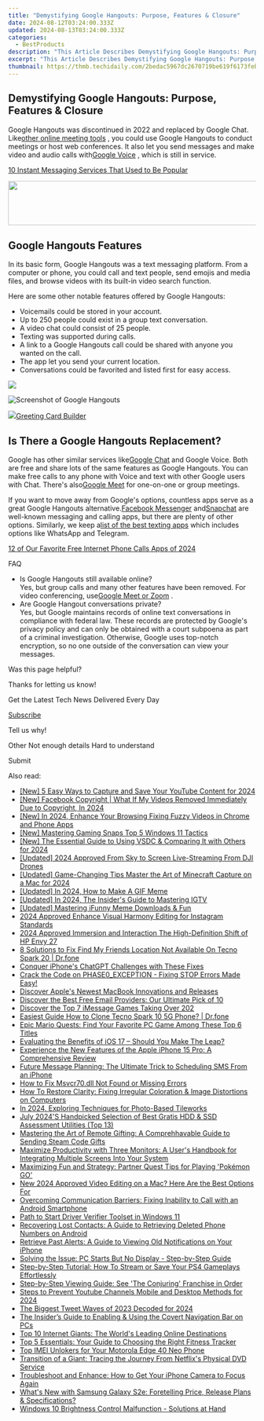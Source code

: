 ```yaml
---
title: "Demystifying Google Hangouts: Purpose, Features & Closure"
date: 2024-08-12T03:24:00.333Z
updated: 2024-08-13T03:24:00.333Z
categories:
  - BestProducts
description: "This Article Describes Demystifying Google Hangouts: Purpose, Features & Closure"
excerpt: "This Article Describes Demystifying Google Hangouts: Purpose, Features & Closure"
thumbnail: https://thmb.techidaily.com/2bedac5967dc2670719be619f6173feb9adb0500628b631392642fa41c539d87.jpg
---
```


## Demystifying Google Hangouts: Purpose, Features & Closure
 Google Hangouts was discontinued in 2022 and replaced by Google Chat. Like[other online meeting tools](https://www.lifewire.com/best-online-meeting-tools-2377233) , you could use Google Hangouts to conduct meetings or host web conferences. It also let you send messages and make video and audio calls with[Google Voice](https://www.lifewire.com/what-is-google-voice-1616888) , which is still in service.

[10 Instant Messaging Services That Used to Be Popular](https://www.lifewire.com/once-popular-old-instant-messaging-services-3486135)

<!-- affiliate ads begin -->
<a href="https://arkmc.pxf.io/c/5597632/427477/5172" target="_top" id="427477"><img src="//a.impactradius-go.com/display-ad/5172-427477" border="0" alt="" width="728" height="90"/></a><img height="0" width="0" src="https://arkmc.pxf.io/i/5597632/427477/5172" style="position:absolute;visibility:hidden;" border="0" />
<!-- affiliate ads end -->
## Google Hangouts Features

 In its basic form, Google Hangouts was a text messaging platform. From a computer or phone, you could call and text people, send emojis and media files, and browse videos with its built-in video search function.

 Here are some other notable features offered by Google Hangouts:

* Voicemails could be stored in your account.
* Up to 250 people could exist in a group text conversation.
* A video chat could consist of 25 people.
* Texting was supported during calls.
* A link to a Google Hangouts call could be shared with anyone you wanted on the call.
* The app let you send your current location.
* Conversations could be favorited and listed first for easy access.

<!-- affiliate ads begin -->
<a href="https://store.nero.com/order/checkout.php?PRODS=42296740&QTY=1&AFFILIATE=108875&CART=1"><img src="https://www.nero.com/nero-com-wAssets/img/banners/2023/biu/Nero_BackItUp_Screen_2.webp" border="0"></a>
<!-- affiliate ads end -->
![Screenshot of Google Hangouts](https://www.lifewire.com/thmb/cJIiqK-nrvvPS18iwZ9_hDmK_aU=/1500x0/filters:no_upscale():max_bytes(150000):strip_icc():format(webp)/google-hangouts-5b40d83f46e0fb003743e320.PNG)

<!-- affiliate ads begin -->
<a href="https://secure.2checkout.com/order/checkout.php?PRODS=2067133&QTY=1&AFFILIATE=108875&CART=1"><img src="https://www.pearlmountainsoft.com/n_img/product/gcb/banScrn.jpg" border="0">Greeting Card Builder</a>
<!-- affiliate ads end -->
## Is There a Google Hangouts Replacement?

 Google has other similar services like[Google Chat](https://chat.google.com/) and Google Voice. Both are free and share lots of the same features as Google Hangouts. You can make free calls to any phone with Voice and text with other Google users with Chat. There's also[Google Meet](https://meet.google.com/) for one-on-one or group meetings.

 If you want to move away from Google's options, countless apps serve as a great Google Hangouts alternative.[Facebook Messenger](https://www.lifewire.com/facebook-messenger-4103719) and[Snapchat](https://www.lifewire.com/what-is-snapchat-3485908) are well-known messaging and calling apps, but there are plenty of other options. Similarly, we keep a[list of the best texting apps](https://www.lifewire.com/best-mobile-messaging-apps-2654839) which includes options like WhatsApp and Telegram.

[12 of Our Favorite Free Internet Phone Calls Apps of 2024](https://www.lifewire.com/free-internet-phone-calls-1356646)

 FAQ

* Is Google Hangouts still available online?  
 Yes, but group calls and many other features have been removed. For video conferencing, use[Google Meet or Zoom](https://www.lifewire.com/see-what-sets-these-video-conferencing-apps-apart-5077639) .
* Are Google Hangout conversations private?  
 Yes, but Google maintains records of online text conversations in compliance with federal law. These records are protected by Google's privacy policy and can only be obtained with a court subpoena as part of a criminal investigation. Otherwise, Google uses top-notch encryption, so no one outside of the conversation can view your messages.

Was this page helpful?

Thanks for letting us know!

 Get the Latest Tech News Delivered Every Day

[Subscribe](https://www.lifewire.com/#)

Tell us why!

 Other  Not enough details  Hard to understand

 Submit

<ins class="adsbygoogle"
     style="display:block"
     data-ad-format="autorelaxed"
     data-ad-client="ca-pub-7571918770474297"
     data-ad-slot="1223367746"></ins>



<ins class="adsbygoogle"
     style="display:block"
     data-ad-client="ca-pub-7571918770474297"
     data-ad-slot="8358498916"
     data-ad-format="auto"
     data-full-width-responsive="true"></ins>

<span class="atpl-alsoreadstyle">Also read:</span>
<div><ul>
<li><a href="https://desktop-recording.techidaily.com/new-5-easy-ways-to-capture-and-save-your-youtube-content-for-2024/"><u>[New] 5 Easy Ways to Capture and Save Your YouTube Content for 2024</u></a></li>
<li><a href="https://facebook-video-files.techidaily.com/new-facebook-copyright-what-if-my-videos-removed-immediately-due-to-copyright-in-2024/"><u>[New] Facebook Copyright | What If My Videos Removed Immediately Due to Copyright, In 2024</u></a></li>
<li><a href="https://facebook-clips.techidaily.com/new-in-2024-enhance-your-browsing-fixing-fuzzy-videos-in-chrome-and-phone-apps/"><u>[New] In 2024, Enhance Your Browsing  Fixing Fuzzy Videos in Chrome and Phone Apps</u></a></li>
<li><a href="https://video-screen-grab.techidaily.com/new-mastering-gaming-snaps-top-5-windows-11-tactics/"><u>[New] Mastering Gaming Snaps  Top 5 Windows 11 Tactics</u></a></li>
<li><a href="https://digital-screen-recording.techidaily.com/new-the-essential-guide-to-using-vsdc-and-comparing-it-with-others-for-2024/"><u>[New] The Essential Guide to Using VSDC & Comparing It with Others for 2024</u></a></li>
<li><a href="https://facebook-videos.techidaily.com/updated-2024-approved-from-sky-to-screen-live-streaming-from-dji-drones/"><u>[Updated] 2024 Approved  From Sky to Screen  Live-Streaming From DJI Drones</u></a></li>
<li><a href="https://video-screen-grab.techidaily.com/updated-game-changing-tips-master-the-art-of-minecraft-capture-on-a-mac-for-2024/"><u>[Updated] Game-Changing Tips  Master the Art of Minecraft Capture on a Mac for 2024</u></a></li>
<li><a href="https://article-tips.techidaily.com/updated-in-2024-how-to-make-a-gif-meme/"><u>[Updated] In 2024, How to Make A GIF Meme</u></a></li>
<li><a href="https://instagram-video-files.techidaily.com/updated-in-2024-the-insiders-guide-to-mastering-igtv/"><u>[Updated] In 2024, The Insider's Guide to Mastering IGTV</u></a></li>
<li><a href="https://article-tips.techidaily.com/updated-mastering-ifunny-meme-downloads-and-fun/"><u>[Updated] Mastering iFunny Meme Downloads & Fun</u></a></li>
<li><a href="https://instagram-video-recordings.techidaily.com/2024-approved-enhance-visual-harmony-editing-for-instagram-standards/"><u>2024 Approved  Enhance Visual Harmony  Editing for Instagram Standards</u></a></li>
<li><a href="https://some-knowledge.techidaily.com/2024-approved-immersion-and-interaction-the-high-definition-shift-of-hp-envy-27/"><u>2024 Approved  Immersion and Interaction  The High-Definition Shift of HP Envy 27</u></a></li>
<li><a href="https://location-fake.techidaily.com/8-solutions-to-fix-find-my-friends-location-not-available-on-tecno-spark-20-drfone-by-drfone-virtual-android/"><u>8 Solutions to Fix Find My Friends Location Not Available On Tecno Spark 20 | Dr.fone</u></a></li>
<li><a href="https://tech-revival.techidaily.com/conquer-iphones-chatgpt-challenges-with-these-fixes/"><u>Conquer iPhone's ChatGPT Challenges with These Fixes</u></a></li>
<li><a href="https://techtrends.techidaily.com/crack-the-code-on-phase0exception-fixing-stop-errors-made-easy/"><u>Crack the Code on PHASE0_EXCEPTION - Fixing STOP Errors Made Easy!</u></a></li>
<li><a href="https://techtrends.techidaily.com/discover-apples-newest-macbook-innovations-and-releases/"><u>Discover Apple's Newest MacBook Innovations and Releases</u></a></li>
<li><a href="https://techtrends.techidaily.com/discover-the-best-free-email-providers-our-ultimate-pick-of-10/"><u>Discover the Best Free Email Providers: Our Ultimate Pick of 10</u></a></li>
<li><a href="https://techtrends.techidaily.com/discover-the-top-7-imessage-games-taking-over-202/"><u>Discover the Top 7 iMessage Games Taking Over 202</u></a></li>
<li><a href="https://blog-min.techidaily.com/easiest-guide-how-to-clone-tecno-spark-10-5g-phone-drfone-by-drfone-transfer-from-android-transfer-from-android/"><u>Easiest Guide How to Clone Tecno Spark 10 5G Phone? | Dr.fone</u></a></li>
<li><a href="https://techtrends.techidaily.com/epic-mario-quests-find-your-favorite-pc-game-among-these-top-6-titles/"><u>Epic Mario Quests: Find Your Favorite PC Game Among These Top 6 Titles</u></a></li>
<li><a href="https://techtrends.techidaily.com/evaluating-the-benefits-of-ios-17-should-you-make-the-leap/"><u>Evaluating the Benefits of iOS 17 – Should You Make The Leap?</u></a></li>
<li><a href="https://buynow-marvelous.techidaily.com/experience-the-new-features-of-the-apple-iphone-15-pro-a-comprehensive-review/"><u>Experience the New Features of the Apple iPhone 15 Pro: A Comprehensive Review</u></a></li>
<li><a href="https://techtrends.techidaily.com/future-message-planning-the-ultimate-trick-to-scheduling-sms-from-an-iphone/"><u>Future Message Planning: The Ultimate Trick to Scheduling SMS From an iPhone</u></a></li>
<li><a href="https://techtrends.techidaily.com/how-to-fix-msvcr70dll-not-found-or-missing-errors/"><u>How to Fix Msvcr70.dll Not Found or Missing Errors</u></a></li>
<li><a href="https://techtrends.techidaily.com/how-to-restore-clarity-fixing-irregular-coloration-and-image-distortions-on-computers/"><u>How To Restore Clarity: Fixing Irregular Coloration & Image Distortions on Computers</u></a></li>
<li><a href="https://fox-glue.techidaily.com/in-2024-exploring-techniques-for-photo-based-tileworks/"><u>In 2024, Exploring Techniques for Photo-Based Tileworks</u></a></li>
<li><a href="https://techtrends.techidaily.com/july-2024s-handpicked-selection-of-best-gratis-hdd-and-ssd-assessment-utilities-top-13/"><u>July 2024'S Handpicked Selection of Best Gratis HDD & SSD Assessment Utilities (Top 13)</u></a></li>
<li><a href="https://techtrends.techidaily.com/mastering-the-art-of-remote-gifting-a-comprehhavable-guide-to-sending-steam-code-gifts/"><u>Mastering the Art of Remote Gifting: A Comprehhavable Guide to Sending Steam Code Gifts</u></a></li>
<li><a href="https://techtrends.techidaily.com/maximize-productivity-with-three-monitors-a-users-handbook-for-integrating-multiple-screens-into-your-system/"><u>Maximize Productivity with Three Monitors: A User's Handbook for Integrating Multiple Screens Into Your System</u></a></li>
<li><a href="https://techtrends.techidaily.com/maximizing-fun-and-strategy-partner-quest-tips-for-playing-pokemon-go/"><u>Maximizing Fun and Strategy: Partner Quest Tips for Playing 'Pokémon GO'</u></a></li>
<li><a href="https://video-ai-editor.techidaily.com/new-2024-approved-video-editing-on-a-mac-here-are-the-best-options-for/"><u>New 2024 Approved Video Editing on a Mac? Here Are the Best Options For</u></a></li>
<li><a href="https://techtrends.techidaily.com/overcoming-communication-barriers-fixing-inability-to-call-with-an-android-smartphone/"><u>Overcoming Communication Barriers: Fixing Inability to Call with an Android Smartphone</u></a></li>
<li><a href="https://windows11.techidaily.com/path-to-start-driver-verifier-toolset-in-windows-11/"><u>Path to Start Driver Verifier Toolset in Windows 11</u></a></li>
<li><a href="https://techtrends.techidaily.com/recovering-lost-contacts-a-guide-to-retrieving-deleted-phone-numbers-on-android/"><u>Recovering Lost Contacts: A Guide to Retrieving Deleted Phone Numbers on Android</u></a></li>
<li><a href="https://techtrends.techidaily.com/retrieve-past-alerts-a-guide-to-viewing-old-notifications-on-your-iphone/"><u>Retrieve Past Alerts: A Guide to Viewing Old Notifications on Your iPhone</u></a></li>
<li><a href="https://techtrends.techidaily.com/solving-the-issue-pc-starts-but-no-display-step-by-step-guide/"><u>Solving the Issue: PC Starts But No Display - Step-by-Step Guide</u></a></li>
<li><a href="https://techtrends.techidaily.com/step-by-step-tutorial-how-to-stream-or-save-your-ps4-gameplays-effortlessly/"><u>Step-by-Step Tutorial: How To Stream or Save Your PS4 Gameplays Effortlessly</u></a></li>
<li><a href="https://techtrends.techidaily.com/step-by-step-viewing-guide-see-the-conjuring-franchise-in-order/"><u>Step-by-Step Viewing Guide: See 'The Conjuring' Franchise in Order</u></a></li>
<li><a href="https://facebook-video-share.techidaily.com/steps-to-prevent-youtube-channels-mobile-and-desktop-methods-for-2024/"><u>Steps to Prevent Youtube Channels  Mobile and Desktop Methods for 2024</u></a></li>
<li><a href="https://twitter-videos.techidaily.com/the-biggest-tweet-waves-of-2023-decoded-for-2024/"><u>The Biggest Tweet Waves of 2023 Decoded for 2024</u></a></li>
<li><a href="https://techtrends.techidaily.com/the-insiders-guide-to-enabling-and-using-the-covert-navigation-bar-on-pcs/"><u>The Insider’s Guide to Enabling & Using the Covert Navigation Bar on PCs</u></a></li>
<li><a href="https://techtrends.techidaily.com/top-10-internet-giants-the-worlds-leading-online-destinations/"><u>Top 10 Internet Giants: The World's Leading Online Destinations</u></a></li>
<li><a href="https://techtrends.techidaily.com/top-5-essentials-your-guide-to-choosing-the-right-fitness-tracker/"><u>Top 5 Essentials: Your Guide to Choosing the Right Fitness Tracker</u></a></li>
<li><a href="https://sim-unlock.techidaily.com/top-imei-unlokers-for-your-motorola-edge-40-neo-phone-by-drfone-android/"><u>Top IMEI Unlokers for Your Motorola Edge 40 Neo Phone</u></a></li>
<li><a href="https://techtrends.techidaily.com/transition-of-a-giant-tracing-the-journey-from-netflixs-physical-dvd-service/"><u>Transition of a Giant: Tracing the Journey From Netflix's Physical DVD Service</u></a></li>
<li><a href="https://techtrends.techidaily.com/troubleshoot-and-enhance-how-to-get-your-iphone-camera-to-focus-again/"><u>Troubleshoot and Enhance: How to Get Your iPhone Camera to Focus Again</u></a></li>
<li><a href="https://techtrends.techidaily.com/whats-new-with-samsung-galaxy-s2e-foretelling-price-release-plans-and-specifications/"><u>What's New with Samsung Galaxy S2e: Foretelling Price, Release Plans & Specifications?</u></a></li>
<li><a href="https://win-howtos.techidaily.com/windows-10-brightness-control-malfunction-solutions-at-hand/"><u>Windows 10 Brightness Control Malfunction - Solutions at Hand</u></a></li>
</ul></div>
